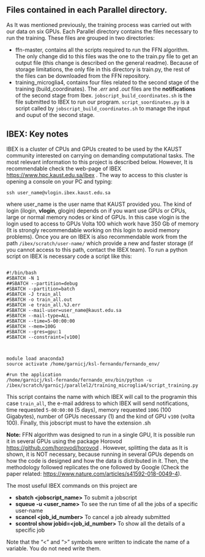 ## Files contained in each Parallel directory.

As It was mentioned previously, the training process was carried out with our data on six GPUs. Each Parallel directory contains the files necessary to run the training. These files are grouped in two directories:
- ffn-master, contains all the scripts required to run the FFN algorithm. The only change did to this files was the one to the train.py file to get an output file (this change is described on the general readme). Because of storage limitations, the only file in this directory is train.py, the rest of the files can be downloaded from the FFN repository.
- training_microglia4, contains four files related to the second stage of the training (build_coordinates). The *.err* and *.out* files are the **notifications** of the second stage from Ibex. `jobscript_build_coordinates.sh` is the file submitted to IBEX to run our program. `script_soordinates.py` is a script called by `jobscript_build_coordinates.sh` to manage the input and ouput of the second stage.

## IBEX: Key notes 
IBEX is a cluster of CPUs and GPUs created to be used by the KAUST community interested on carrying on demanding computational tasks. The most relevant information to this project is described below. However, It is recommendable check the web-page of IBEX https://www.hpc.kaust.edu.sa/ibex . 
The way to access to this cluster is opening a console on your PC and typing: 

```
ssh user_name@vlogin.ibex.kaust.edu.sa
```

where user_name is the user name that KAUST provided you. The kind of login (ilogin, **vlogin**, glogin) depends on if you want use GPUs or CPUs, large or normal memory nodes or kind of GPUs. In this case vlogin is the login used to access to GPUs Volta 100 which work have 350 Gb of memory (It is strongly recommendable working on this login to avoid memory problems). Once you are on IBEX is also recommendable work from the path `/ibex/scratch/user-name/` which provide a new and faster storage (if you cannot access to this path, contact the IBEX team). To run a python script on IBEX is necessary code a script like this:

```

#!/bin/bash
#SBATCH -N 1
##SBATCH --partition=debug
#SBATCH --partition=batch
#SBATCH -J train_all
#SBATCH -o train_all.out
#SBATCH -e train_all.%J.err
#SBATCH --mail-user=user_name@kaust.edu.sa
#SBATCH --mail-type=ALL
#SBATCH --time=5-00:00:00
#SBATCH --mem=100G
#SBATCH --gres=gpu:1
#SBATCH --constraint=[v100]



module load anaconda3
source activate /home/garnicj/ksl-fernando/fernando_env/

#run the application
/home/garnicj/ksl-fernando/fernando_env/bin/python -u /ibex/scratch/garnicj/parallel2/training_microglia4/script_training.py

```

This script contains the name with which IBEX will call to the programin this case `train_all`, the e-mail address to which IBEX will send  notifications, time requested `5-00:00:00` (5 days), memory requested `100G` (100 Gigabytes), number of GPUs necessary (1) and the kind of GPU `v100` (volta 100). Finally, this jobscript must to have the extension .sh

**Note:** FFN algorithm was designed to run in a single GPU, It is possible run it in several GPUs using the package Horovod https://github.com/horovod/horovod . However, splitting the data as It is shown, it is NOT necessary, because running in several GPUs depends on how the code is designed and how the data is distributed in it. Then, the methodology followed replicates the one followed by Google (Check the paper related: https://www.nature.com/articles/s41592-018-0049-4). 

The most useful IBEX commands on this project are
- **sbatch <jobscript_name>** To submit a jobscript
- **squeue -u <user_name>** To see the run time of all the jobs of a specific user-name
- **scancel <job_id_number>** To cancel a job already submitted
- **scontrol show jobid=<job_id_number>** To show all the details of a specific job

Note that the “<” and “>” symbols were written to indicate the name of a variable. You do not need write them.

